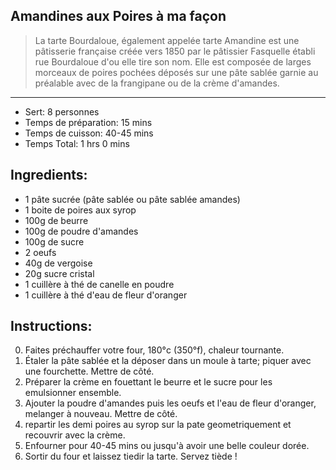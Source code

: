 Amandines aux Poires à ma façon
---
 > La tarte Bourdaloue, également appelée tarte Amandine est une pâtisserie française créée vers 1850 par le pâtissier Fasquelle établi rue Bourdaloue d'ou elle tire son nom. Elle est composée de larges morceaux de poires pochées déposés sur une pâte sablée garnie au préalable avec de la frangipane ou de la crème d'amandes.
---

* Sert: 8 personnes
* Temps de préparation: 15 mins
* Temps de cuisson: 40-45 mins
* Temps Total: 1 hrs 0 mins

Ingredients:
---
* 1 pâte sucrée (pâte sablée ou pâte sablée amandes)
* 1 boite de poires aux syrop
* 100g de beurre
* 100g de poudre d'amandes
* 100g de sucre
* 2 oeufs
* 40g de vergoise
* 20g sucre cristal
* 1 cuillère à thé de canelle en poudre
* 1 cuillère à thé d'eau de fleur d'oranger

Instructions:
---
0. Faites préchauffer votre four, 180°c (350°f), chaleur tournante.
1. Étaler la pâte sablée et la déposer dans un moule à tarte; piquer avec une fourchette. Mettre de côté.
2. Préparer la crème en fouettant le beurre et le sucre pour les emulsionner ensemble.
3. Ajouter la poudre d'amandes puis les oeufs et l'eau de fleur d'oranger, melanger à nouveau. Mettre de côté.
4. repartir les demi poires au syrop sur la pate geometriquement et recouvrir avec la crème.
5. Enfourner pour 40-45 mins ou jusqu'à avoir une belle couleur dorée.
6. Sortir du four et laissez tiedir la tarte. Servez tiède !

